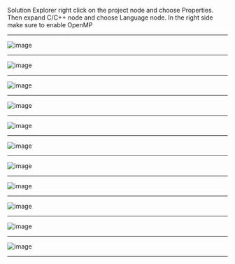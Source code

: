 Solution Explorer right click on the project node and choose Properties.
Then expand C/C++ node
and choose Language node.
In the right side make sure to enable OpenMP 

---

![image](https://github.com/user-attachments/assets/d73980e2-ffcb-42a1-82b2-25aa75d2da69)

---

![image](https://github.com/user-attachments/assets/ee4e4a4f-0f35-44d4-ab65-cca0cb7722b9)


---

![image](https://github.com/user-attachments/assets/f5ff8bf1-1e5d-40e6-9270-80448ff26bcb)

---

![image](https://github.com/user-attachments/assets/4c12da13-d28b-4c88-a639-737e291012d3)


---

![image](https://github.com/user-attachments/assets/86416647-8f8d-4e95-9934-6768bc0562f4)


---

![image](https://github.com/user-attachments/assets/971c9974-bd8f-44d7-b239-b861053a8736)

---

![image](https://github.com/user-attachments/assets/43aa0495-d3ee-4825-8ae5-10a9f7bff879)

---

![image](https://github.com/user-attachments/assets/681a53a6-f704-4e9d-b334-dfbd165e2bea)

---

![image](https://github.com/user-attachments/assets/e33650fa-fcb4-4f2f-85d7-35a1c62712cd)

---

![image](https://github.com/user-attachments/assets/97773e65-59b8-4bfa-9e84-d73faacaa024)

---

![image](https://github.com/user-attachments/assets/c0bfb173-fa51-4687-a592-2f6235b656f0)

---


